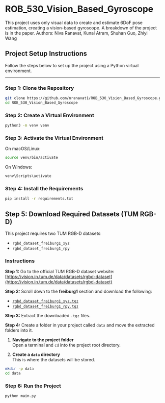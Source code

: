 # ROB_530_Vision_Based_Gyroscope

This project uses only visual data to create and estimate 6DoF pose estimation, creating a vision-based gyroscope. A breakdown of the project is in the paper. 
Authors: Niva Ranavat, Kunal Atram, Shuhan Guo, Zhiyi Wang


## Project Setup Instructions

Follow the steps below to set up the project using a Python virtual environment.

---

### Step 1: Clone the Repository

```bash
git clone https://github.com/nranavat1/ROB_530_Vision_Based_Gyroscope.git
cd ROB_530_Vision_Based_Gyroscope
```


### Step 2: Create a Virtual Environment

```bash
python3 -m venv venv
```

### Step 3: Activate the Virtual Environment
On macOS/Linux:

```bash
source venv/bin/activate
```


On Windows:

```bash
venv\Scripts\activate
```


### Step 4: Install the Requirements

```bash
pip install -r requirements.txt
```

## Step 5: Download Required Datasets (TUM RGB-D)

This project requires two TUM RGB-D datasets:

- `rgbd_dataset_freiburg1_xyz`
- `rgbd_dataset_freiburg1_rpy`

### Instructions

**Step 1:** Go to the official TUM RGB-D dataset website:  
[https://vision.in.tum.de/data/datasets/rgbd-dataset](https://vision.in.tum.de/data/datasets/rgbd-dataset)

**Step 2:** Scroll down to the **freiburg1** section and download the following:

- [`rgbd_dataset_freiburg1_xyz.tgz`](https://vision.in.tum.de/rgbd/dataset/freiburg1/rgbd_dataset_freiburg1_xyz.tgz)
- [`rgbd_dataset_freiburg1_rpy.tgz`](https://vision.in.tum.de/rgbd/dataset/freiburg1/rgbd_dataset_freiburg1_rpy.tgz)

**Step 3:** Extract the downloaded `.tgz` files.

**Step 4:** Create a folder in your project called `data` and move the extracted folders into it.  
  1. **Navigate to the project folder**  
   Open a terminal and `cd` into the project root directory.

  2. **Create a `data` directory**  
   This is where the datasets will be stored.

   ```bash
   mkdir -p data
   cd data
   ```




### Step 6: Run the Project

```bash
python main.py
```
